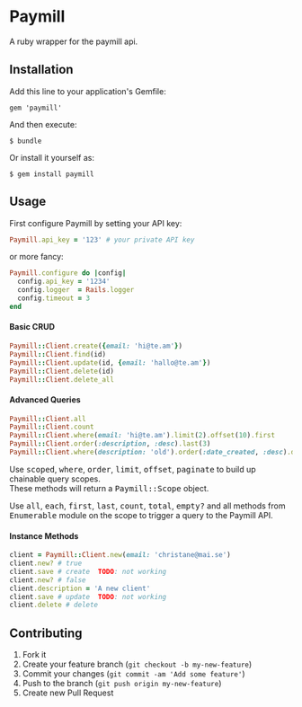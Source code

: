 # Paymill

A ruby wrapper for the paymill api.

## Installation

Add this line to your application's Gemfile:

    gem 'paymill'

And then execute:

    $ bundle

Or install it yourself as:

    $ gem install paymill

## Usage

First configure Paymill by setting your API key:

```ruby    
Paymill.api_key = '123' # your private API key
```

or more fancy:
    
```ruby
Paymill.configure do |config|
  config.api_key = '1234'
  config.logger  = Rails.logger
  config.timeout = 3
end
```

#### Basic CRUD

```ruby
Paymill::Client.create({email: 'hi@te.am'})
Paymill::Client.find(id)
Paymill::Client.update(id, {email: 'hallo@te.am'})
Paymill::Client.delete(id)
Paymill::Client.delete_all
```

#### Advanced Queries 

```ruby
Paymill::Client.all
Paymill::Client.count
Paymill::Client.where(email: 'hi@te.am').limit(2).offset(10).first
Paymill::Client.order(:description, :desc).last(3)
Paymill::Client.where(description: 'old').order(:date_created, :desc).delete_all
```

Use <tt>scoped</tt>, <tt>where</tt>, <tt>order</tt>, <tt>limit</tt>, <tt>offset</tt>, <tt>paginate</tt> 
to build up chainable query scopes.  
These methods will return a <tt>Paymill::Scope</tt> object.

Use <tt>all</tt>, <tt>each</tt>, <tt>first</tt>, <tt>last</tt>, <tt>count</tt>, <tt>total</tt>, <tt>empty?</tt>
and all methods from <tt>Enumerable</tt> module on the scope to trigger a query to the Paymill API.

#### Instance Methods

```ruby
client = Paymill::Client.new(email: 'christane@mai.se')
client.new? # true
client.save # create  TODO: not working
client.new? # false
client.description = 'A new client'
client.save # update  TODO: not working
client.delete # delete
```

## Contributing

1. Fork it
2. Create your feature branch (`git checkout -b my-new-feature`)
3. Commit your changes (`git commit -am 'Add some feature'`)
4. Push to the branch (`git push origin my-new-feature`)
5. Create new Pull Request
